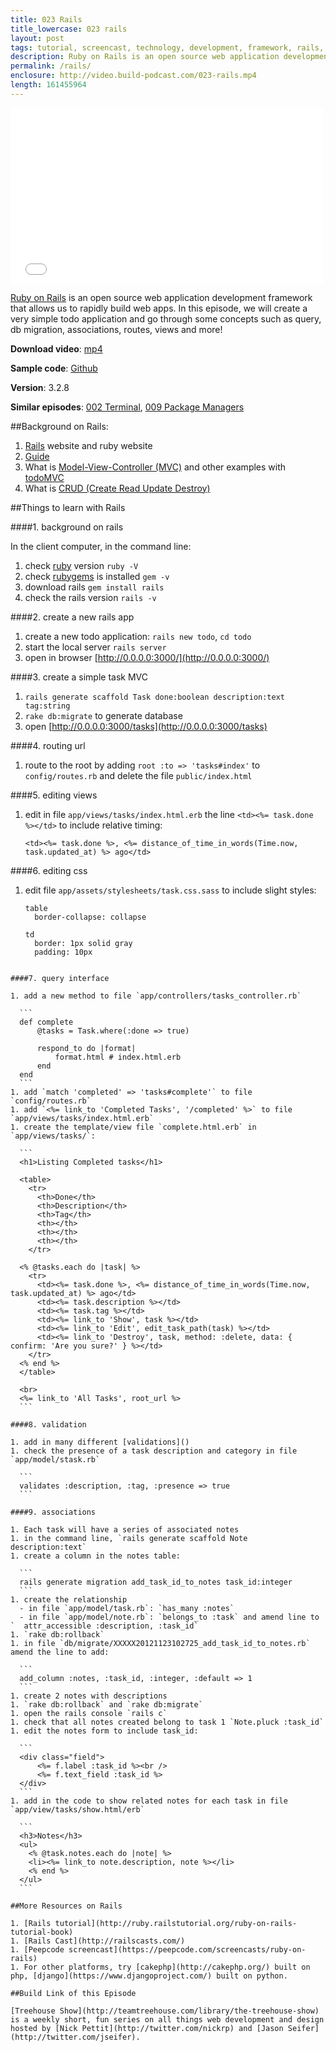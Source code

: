 ```yaml
---
title: 023 Rails
title_lowercase: 023 rails
layout: post
tags: tutorial, screencast, technology, development, framework, rails, ruby, application, rapid, deployment, scalability, heroku
description: Ruby on Rails is an open source web application development framework that allows us to rapidly build web apps. In this episode, we will create a very simple todo application and go through some concepts such as query, db migration, associations, routes, views and more!
permalink: /rails/
enclosure: http://video.build-podcast.com/023-rails.mp4
length: 161455964
---
```


<div id="video"><iframe src="//player.vimeo.com/video/54146577" width="500" height="281" frameborder="0" webkitallowfullscreen mozallowfullscreen allowfullscreen></iframe></div>

[Ruby on Rails](http://rubyonrails.org/) is an open source web application development framework that allows us to rapidly build web apps. In this episode, we will create a very simple todo application and go through some concepts such as query, db migration, associations, routes, views and more!

**Download video**: [mp4](http://video.build-podcast.com/023-rails.mp4)

**Sample code**: [Github](https://github.com/sayanee/build-podcast/tree/master/023-rails)

**Version**: 3.2.8

**Similar episodes**: [002 Terminal](/terminal), [009 Package Managers](/package-managers)

##Background on Rails:

1. [Rails](http://rubyonrails.org/) website and ruby website
1. [Guide](http://guides.rubyonrails.org/)
1. What is [Model-View-Controller (MVC)](http://en.wikipedia.org/wiki/Model%E2%80%93view%E2%80%93controller) and other examples with [todoMVC](http://addyosmani.github.com/todomvc/)
1. What is [CRUD (Create Read Update Destroy)](http://en.wikipedia.org/wiki/Create,_read,_update_and_delete)

##Things to learn with Rails

####1. background on rails

In the client computer, in the command line:

1. check [ruby](http://www.ruby-lang.org/en/) version `ruby -V`
1. check [rubygems](http://docs.rubygems.org/) is installed `gem -v`
1. download rails `gem install rails`
1. check the rails version `rails -v`

####2. create a new rails app

1. create a new todo application: `rails new todo`, `cd todo`
1. start the local server `rails server`
1. open in browser [http://0.0.0.0:3000/](http://0.0.0.0:3000/)

####3. create a simple task MVC

1. `rails generate scaffold Task done:boolean description:text tag:string`
1. `rake db:migrate` to generate database
1. open [http://0.0.0.0:3000/tasks](http://0.0.0.0:3000/tasks)

####4. routing url
1. route to the root by adding `root :to => 'tasks#index'` to `config/routes.rb` and delete the file `public/index.html`

####5. editing views
1. edit in file `app/views/tasks/index.html.erb` the line `<td><%= task.done %></td>` to include relative timing:

    ```
    <td><%= task.done %>, <%= distance_of_time_in_words(Time.now, task.updated_at) %> ago</td>
    ```

####6. editing css
1. edit file `app/assets/stylesheets/task.css.sass` to include slight styles:

    ```
    table
      border-collapse: collapse

    td
      border: 1px solid gray
      padding: 10px
  ```

####7. query interface

1. add a new method to file `app/controllers/tasks_controller.rb`

    ```
    def complete
        @tasks = Task.where(:done => true)

        respond_to do |format|
            format.html # index.html.erb
        end
    end
    ```
1. add `match 'completed' => 'tasks#complete'` to file `config/routes.rb`
1. add `<%= link_to 'Completed Tasks', '/completed' %>` to file `app/views/tasks/index.html.erb`
1. create the template/view file `complete.html.erb` in `app/views/tasks/`:

    ```
    <h1>Listing Completed tasks</h1>

    <table>
      <tr>
        <th>Done</th>
        <th>Description</th>
        <th>Tag</th>
        <th></th>
        <th></th>
        <th></th>
      </tr>

    <% @tasks.each do |task| %>
      <tr>
        <td><%= task.done %>, <%= distance_of_time_in_words(Time.now, task.updated_at) %> ago</td>
        <td><%= task.description %></td>
        <td><%= task.tag %></td>
        <td><%= link_to 'Show', task %></td>
        <td><%= link_to 'Edit', edit_task_path(task) %></td>
        <td><%= link_to 'Destroy', task, method: :delete, data: { confirm: 'Are you sure?' } %></td>
      </tr>
    <% end %>
    </table>

    <br>
    <%= link_to 'All Tasks', root_url %>
    ```

####8. validation

1. add in many different [validations]()
1. check the presence of a task description and category in file `app/model/stask.rb`

    ```
    validates :description, :tag, :presence => true
    ```

####9. associations

1. Each task will have a series of associated notes
1. in the command line, `rails generate scaffold Note description:text`
1. create a column in the notes table:

    ```
    rails generate migration add_task_id_to_notes task_id:integer
    ```
1. create the relationship
    - in file `app/model/task.rb`: `has_many :notes`
    - in file `app/model/note.rb`: `belongs_to :task` and amend line to `  attr_accessible :description, :task_id`
1. `rake db:rollback`
1. in file `db/migrate/XXXXX20121123102725_add_task_id_to_notes.rb` amend the line to add:

    ```
    add_column :notes, :task_id, :integer, :default => 1
    ```
1. create 2 notes with descriptions
1. `rake db:rollback` and `rake db:migrate`
1. open the rails console `rails c`
1. check that all notes created belong to task 1 `Note.pluck :task_id`
1. edit the notes form to include task_id:

    ```
    <div class="field">
        <%= f.label :task_id %><br />
        <%= f.text_field :task_id %>
    </div>
    ```
1. add in the code to show related notes for each task in file `app/view/tasks/show.html/erb`

    ```
    <h3>Notes</h3>
    <ul>
      <% @task.notes.each do |note| %>
      <li><%= link_to note.description, note %></li>
      <% end %>
    </ul>
    ```

##More Resources on Rails

1. [Rails tutorial](http://ruby.railstutorial.org/ruby-on-rails-tutorial-book)
1. [Rails Cast](http://railscasts.com/)
1. [Peepcode screencast](https://peepcode.com/screencasts/ruby-on-rails)
1. For other platforms, try [cakephp](http://cakephp.org/) built on php, [django](https://www.djangoproject.com/) built on python.

##Build Link of this Episode

[Treehouse Show](http://teamtreehouse.com/library/the-treehouse-show) is a weekly short, fun series on all things web development and design hosted by [Nick Pettit](http://twitter.com/nickrp) and [Jason Seifer](http://twitter.com/jseifer).
